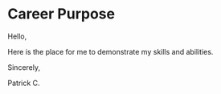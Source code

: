 # Career Purpose

Hello,

Here is the place for me to demonstrate my skills and abilities.

Sincerely,

Patrick C.

